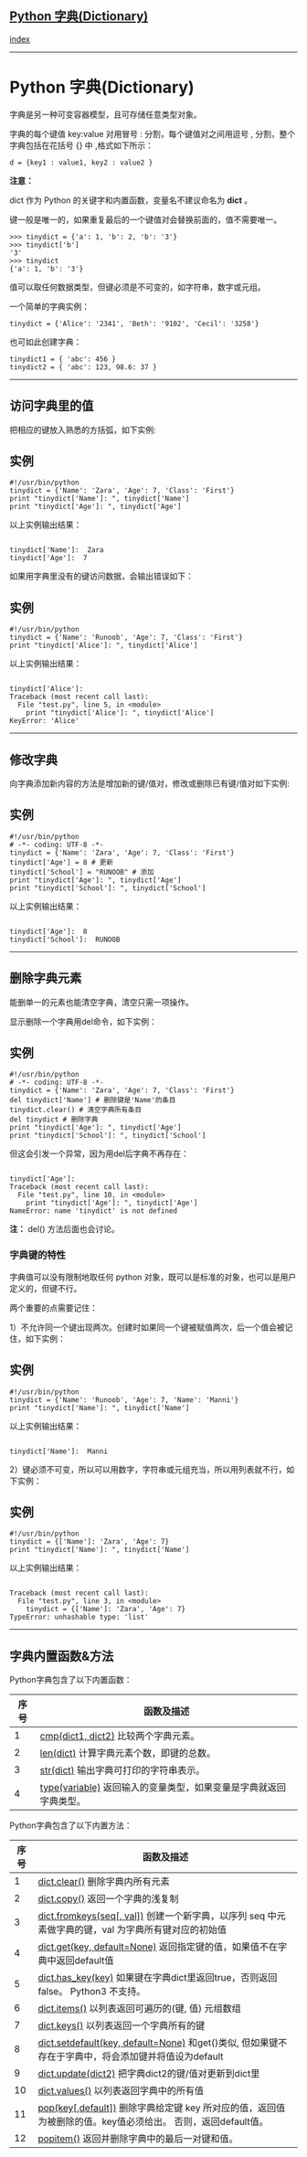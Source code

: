 ## [Python  字典(Dictionary)](https://www.runoob.com/python/python-dictionary.html)

[index](目录.md)

---
Python
字典(Dictionary)
=====================

字典是另一种可变容器模型，且可存储任意类型对象。

字典的每个键值
key:value
对用冒号
:
分割，每个键值对之间用逗号
,
分割，整个字典包括在花括号
{}
中 ,格式如下所示：

```
d = {key1 : value1, key2 : value2 }
```

**注意：**

dict
作为 Python 的关键字和内置函数，变量名不建议命名为
**dict**
。

键一般是唯一的，如果重复最后的一个键值对会替换前面的，值不需要唯一。

```
>>> tinydict = {'a': 1, 'b': 2, 'b': '3'}
>>> tinydict['b']
'3'
>>> tinydict
{'a': 1, 'b': '3'}
```

值可以取任何数据类型，但键必须是不可变的，如字符串，数字或元组。

一个简单的字典实例：

```
tinydict = {'Alice': '2341', 'Beth': '9102', 'Cecil': '3258'}
```

也可如此创建字典：

```
tinydict1 = { 'abc': 456 }
tinydict2 = { 'abc': 123, 98.6: 37 }
```

---

访问字典里的值
-------

把相应的键放入熟悉的方括弧，如下实例:

实例
--

```
#!/usr/bin/python
tinydict = {'Name': 'Zara', 'Age': 7, 'Class': 'First'}
print "tinydict['Name']: ", tinydict['Name']
print "tinydict['Age']: ", tinydict['Age']
```

以上实例输出结果：

```

tinydict['Name']:  Zara
tinydict['Age']:  7

```

如果用字典里没有的键访问数据，会输出错误如下：

实例
--

```
#!/usr/bin/python
tinydict = {'Name': 'Runoob', 'Age': 7, 'Class': 'First'}
print "tinydict['Alice']: ", tinydict['Alice']
```

以上实例输出结果：

```

tinydict['Alice']: 
Traceback (most recent call last):
  File "test.py", line 5, in <module>
    print "tinydict['Alice']: ", tinydict['Alice']
KeyError: 'Alice'

```

  


---

修改字典
----

向字典添加新内容的方法是增加新的键/值对，修改或删除已有键/值对如下实例:

实例
--

```
#!/usr/bin/python
# -*- coding: UTF-8 -*-
tinydict = {'Name': 'Zara', 'Age': 7, 'Class': 'First'}
tinydict['Age'] = 8 # 更新
tinydict['School'] = "RUNOOB" # 添加
print "tinydict['Age']: ", tinydict['Age']
print "tinydict['School']: ", tinydict['School']
```

以上实例输出结果：

```

tinydict['Age']:  8
tinydict['School']:  RUNOOB

```

  


---

删除字典元素
------

能删单一的元素也能清空字典，清空只需一项操作。

显示删除一个字典用del命令，如下实例：

实例
--

```
#!/usr/bin/python
# -*- coding: UTF-8 -*-
tinydict = {'Name': 'Zara', 'Age': 7, 'Class': 'First'}
del tinydict['Name'] # 删除键是'Name'的条目
tinydict.clear() # 清空字典所有条目
del tinydict # 删除字典
print "tinydict['Age']: ", tinydict['Age']
print "tinydict['School']: ", tinydict['School']
```

但这会引发一个异常，因为用del后字典不再存在：

```

tinydict['Age']: 
Traceback (most recent call last):
  File "test.py", line 10, in <module>
    print "tinydict['Age']: ", tinydict['Age'] 
NameError: name 'tinydict' is not defined

```

**注：**
del() 方法后面也会讨论。

  

### 字典键的特性

字典值可以没有限制地取任何 python 对象，既可以是标准的对象，也可以是用户定义的，但键不行。

两个重要的点需要记住：

1）不允许同一个键出现两次。创建时如果同一个键被赋值两次，后一个值会被记住，如下实例：

实例
--

```
#!/usr/bin/python
tinydict = {'Name': 'Runoob', 'Age': 7, 'Name': 'Manni'} 
print "tinydict['Name']: ", tinydict['Name']
```

以上实例输出结果：

```

tinydict['Name']:  Manni

```

2）键必须不可变，所以可以用数字，字符串或元组充当，所以用列表就不行，如下实例：

实例
--

```
#!/usr/bin/python
tinydict = {['Name']: 'Zara', 'Age': 7} 
print "tinydict['Name']: ", tinydict['Name']
```

以上实例输出结果：

```

Traceback (most recent call last):
  File "test.py", line 3, in <module>
    tinydict = {['Name']: 'Zara', 'Age': 7} 
TypeError: unhashable type: 'list'

```

  


---

字典内置函数&方法
---------

Python字典包含了以下内置函数：

| 序号 | 函数及描述 |
| --- | --- |
| 1 | [cmp(dict1, dict2)](att-dictionary-cmp.html)   比较两个字典元素。 |
| 2 | [len(dict)](att-dictionary-len.html)   计算字典元素个数，即键的总数。 |
| 3 | [str(dict)](att-dictionary-str.html)   输出字典可打印的字符串表示。 |
| 4 | [type(variable)](att-dictionary-type.html)   返回输入的变量类型，如果变量是字典就返回字典类型。 |

Python字典包含了以下内置方法：

| 序号 | 函数及描述 |
| --- | --- |
| 1 | [dict.clear()](att-dictionary-clear.html)   删除字典内所有元素 |
| 2 | [dict.copy()](att-dictionary-copy.html)   返回一个字典的浅复制 |
| 3 | [dict.fromkeys(seq[, val])](att-dictionary-fromkeys.html)   创建一个新字典，以序列 seq 中元素做字典的键，val 为字典所有键对应的初始值 |
| 4 | [dict.get(key, default=None)](att-dictionary-get.html)   返回指定键的值，如果值不在字典中返回default值 |
| 5 | [dict.has\_key(key)](att-dictionary-has_key.html)   如果键在字典dict里返回true，否则返回false。 Python3 不支持。 |
| 6 | [dict.items()](att-dictionary-items.html)   以列表返回可遍历的(键, 值) 元组数组 |
| 7 | [dict.keys()](att-dictionary-keys.html)   以列表返回一个字典所有的键 |
| 8 | [dict.setdefault(key, default=None)](att-dictionary-setdefault.html)   和get()类似, 但如果键不存在于字典中，将会添加键并将值设为default |
| 9 | [dict.update(dict2)](att-dictionary-update.html)   把字典dict2的键/值对更新到dict里 |
| 10 | [dict.values()](att-dictionary-values.html)   以列表返回字典中的所有值 |
| 11 | [pop(key[,default])](python-att-dictionary-pop.html)   删除字典给定键 key 所对应的值，返回值为被删除的值。key值必须给出。 否则，返回default值。 |
| 12 | [popitem()](python-att-dictionary-popitem.html)   返回并删除字典中的最后一对键和值。 |